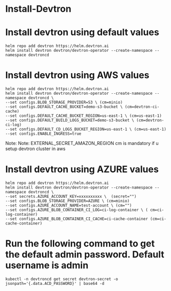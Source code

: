 # Install-Devtron

# Install devtron using default values

```
helm repo add devtron https://helm.devtron.ai
helm install devtron devtron/devtron-operator --create-namespace --namespace devtroncd 
```
# Install devtron using AWS values
```
helm repo add devtron https://helm.devtron.ai
helm install devtron devtron/devtron-operator --create-namespace --namespace devtroncd \
--set configs.BLOB_STORAGE_PROVIDER=S3 \ (cm=minio)
--set configs.DEFAULT_CACHE_BUCKET=demo-s3-bucket \ (cm=devtron-ci-cache)
--set configs.DEFAULT_CACHE_BUCKET_REGION=us-east-1 \ (cm=us-east-1)
--set configs.DEFAULT_BUILD_LOGS_BUCKET=demo-s3-bucket \ (cm=devtron-ci-log)
--set configs.DEFAULT_CD_LOGS_BUCKET_REGION=us-east-1 \ (cm=us-east-1)
--set configs.ENABLE_INGRESS=true
```
Note: Note: EXTERNAL_SECRET_AMAZON_REGION cm is mandatory if u setup devtron cluster in aws 

# Install devtron using AZURE values

```
helm repo add devtron https://helm.devtron.ai
helm install devtron devtron/devtron-operator --create-namespace --namespace devtroncd \
--set secrets.AZURE_ACCOUNT_KEY=xxxxxxxxxx \  (secret="")
--set configs.BLOB_STORAGE_PROVIDER=AZURE \ (cm=minio)
--set configs.AZURE_ACCOUNT_NAME=test-account \ (cm="")
--set configs.AZURE_BLOB_CONTAINER_CI_LOG=ci-log-container \ ( cm=ci-log-container)
--set configs.AZURE_BLOB_CONTAINER_CI_CACHE=ci-cache-container (cm=ci-cache-container)
```
# Run the following command to get the default admin password. Default username is admin
```
kubectl -n devtroncd get secret devtron-secret -o jsonpath='{.data.ACD_PASSWORD}' | base64 -d
```
